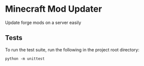 # Minecraft Mod Updater

Update forge mods on a server easily

## Tests

To run the test suite, run the following in the project root directory: 
```
python -m unittest
```